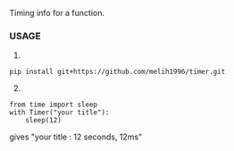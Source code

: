 Timing info for a function. </br>
### USAGE
1) 
```
pip install git+https://github.com/melih1996/timer.git
```
2) 
```
from time import sleep
with Timer("your title"):
    sleep(12)
```
gives "your title : 12 seconds, 12ms"